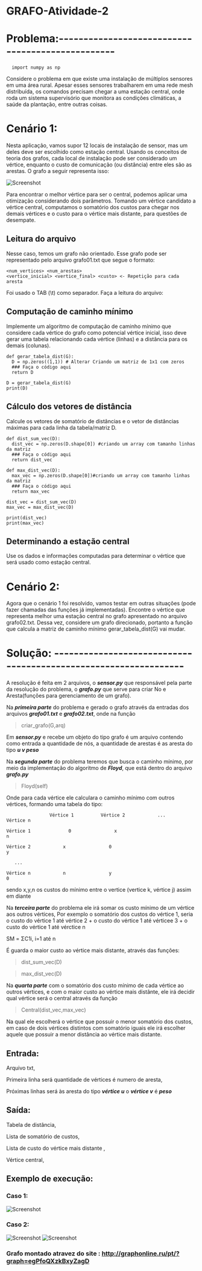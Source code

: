 # GRAFO-Atividade-2

# Problema:-------------------------------------------------

```
  import numpy as np
```

Considere o problema em que existe uma instalação de múltiplos sensores em uma área rural. Apesar esses sensores trabalharem em uma rede mesh distribuída, os comandos precisam chegar a uma estação central, onde roda um sistema supervisório que monitora as condições climáticas, a saúde da plantação, entre outras coisas.

# Cenário 1:
Nesta aplicação, vamos supor 12 locais de instalação de sensor, mas um deles deve ser escolhido como estação central. Usando os conceitos de teoria dos grafos, cada local de instalação pode ser considerado um vértice, enquanto o custo de comunicação (ou distância) entre eles são as arestas. O grafo a seguir representa isso:

![Screenshot](grafo.jpg)

Para encontrar o melhor vértice para ser o central, podemos aplicar uma otimização considerando dois parâmetros. Tomando um vértice candidato a vértice central, computamos o somatório dos custos para chegar nos demais vértices e o custo para o vértice mais distante, para questões de desempate.

## Leitura do arquivo

Nesse caso, temos um grafo não orientado. Esse grafo pode ser representado pelo arquivo grafo01.txt que segue o formato:
```
<num_vertices> <num_arestas>
<vertice_inicial> <vertice_final> <custo> <- Repetição para cada aresta
```

Foi usado o TAB (\t) como separador. Faça a leitura do arquivo:
                                
## Computação de caminho mínimo
                                               
Implemente um algoritmo de computação de caminho mínimo que considere cada vértice do grafo como potencial vértice inicial, isso deve gerar uma tabela relacionando cada vértice (linhas) e a distância para os demais (colunas).

```
def gerar_tabela_dist(G):
  D = np.zeros((1,1)) # Alterar Criando um matriz de 1x1 com zeros
  ### Faça o código aqui
  return D

D = gerar_tabela_dist(G)
print(D)                    
```
                
## Cálculo dos vetores de distância
                                               
Calcule os vetores de somatório de distâncias e o vetor de distâncias máximas para cada linha da tabela/matriz D.
                                               
```
def dist_sum_vec(D):
  dist_vec = np.zeros(D.shape[0]) #criando um array com tamanho linhas da matriz 
  ### Faça o código aqui
  return dist_vec

def max_dist_vec(D):
  max_vec = np.zeros(D.shape[0])#criando um array com tamanho linhas da matriz
  ### Faça o código aqui
  return max_vec

dist_vec = dist_sum_vec(D)
max_vec = max_dist_vec(D)

print(dist_vec)
print(max_vec)
```
                                               
## Determinando a estação central
                                               
Use os dados e informações computadas para determinar o vértice que será usado como estação central.
                                               
# Cenário 2:
                                               
Agora que o cenário 1 foi resolvido, vamos testar em outras situações (pode fazer chamadas das funções já implementadas). Encontre o vértice que representa melhor uma estação central no grafo apresentado no arquivo grafo02.txt. Dessa vez, considere um grafo direcionado, portanto a função que calcula a matriz de caminho mínimo gerar_tabela_dist(G) vai mudar.

# Solução: ----------------------------------------------------------------

  A resolução é feita em 2 arquivos, o ***sensor.py*** que responsável pela parte da resolução do problema, o ***grafo.py*** que serve para criar No e Aresta(funções para gerenciamento de um grafo).
 
  Na ***primeira parte*** do problema e gerado o grafo através da entradas dos arquivos ***grafo01.txt*** e ***grafo02.txt***, onde na função
  
 > criar_grafo(G,arq)
 
  Em ***sensor.py*** e  recebe um objeto do tipo grafo é um arquivo contendo como entrada a quantidade de nós, a quantidade de arestas é as aresta do tipo ***u v peso***
  
  Na ***segunda parte*** do problema teremos que busca o caminho mínimo, por meio da implementação do algoritmo de  ***Floyd***, que está dentro do arquivo ***grafo.py***
  
> Floyd(self)

  Onde para cada vértice ele calculara o caminho mínimo com outros vértices, formando uma tabela do tipo:
  
  ```
                  Vértice 1          Vértice 2            ...         Vértice n
  
  Vértice 1     	     0                x                                n
  
  Vértice 2            x                0                                y
  
     ...
     
  Vértice n            n                y                                0
  ```
              	
  
  sendo x,y,n os custos do mínimo entre o vertice (vertice k, vértice j) assim em diante
  
  Na ***terceira parte*** do problema ele irá somar os custo mínimo de um vértice aos outros vértices, 
  Por exemplo o somatório dos custos do vértice 1, seria o custo do vértice 1 até vértice 2 + o custo do vértice 1 até vérticee 3 + o custo do vértice 1 até vérctice n
  
  SM = ΣC1i, i=1 até n 
  
  É guarda o maior custo ao vértice mais distante, através das funções:
  
> dist_sum_vec(D)

> max_dist_vec(D)

 Na ***quarta parte*** com o somatório dos custo mínimo de cada vértice ao outros vértices, e com o maior custo ao vértice mais distânte, ele irá decidir qual vértice será o central através da função 
 
 > Central(dist_vec,max_vec)
 
 Na qual ele escolherá o vértice que possuir o menor  somatório dos custos, em caso de dois vértices distintos com somatório iguais ele irá escolher aquele que possuir a menor distância ao vértice mais distante.


## Entrada: 
  Arquivo txt,
  
  Primeira linha será quantidade de vértices é numero de aresta, 
  
  Próximas linhas será às aresta do tipo ***vértice u*** o ***vértice v*** é ***peso***
  
## Saída:
  Tabela de distância,
  
  Lista de somatório de custos,
  
  Lista de custo do vértice mais distante ,
  
  Vértice central,
  
## Exemplo de execução:
### Caso 1: 
![Screenshot](caso1.png)
### Caso 2:
![Screenshot](caso2.png)
![Screenshot](grafocaso2.png)
### Grafo montado atravez do site : http://graphonline.ru/pt/?graph=egPfoQXzkBxyZagD
